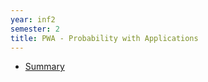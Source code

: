 ```yaml
---
year: inf2
semester: 2
title: PWA - Probability with Applications
---
```


- [Summary](https://github.com/compsoc-edinburgh/bi-pwa)

